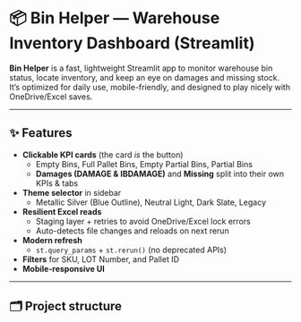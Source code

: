 # 📦 Bin Helper — Warehouse Inventory Dashboard (Streamlit)

**Bin Helper** is a fast, lightweight Streamlit app to monitor warehouse bin status, locate inventory, and keep an eye on damages and missing stock. It’s optimized for daily use, mobile-friendly, and designed to play nicely with OneDrive/Excel saves.

---

## ✨ Features

- **Clickable KPI cards** (the card *is* the button)  
  - Empty Bins, Full Pallet Bins, Empty Partial Bins, Partial Bins  
  - **Damages (DAMAGE & IBDAMAGE)** and **Missing** split into their own KPIs & tabs
- **Theme selector** in sidebar  
  - Metallic Silver (Blue Outline), Neutral Light, Dark Slate, Legacy
- **Resilient Excel reads**  
  - Staging layer + retries to avoid OneDrive/Excel lock errors  
  - Auto-detects file changes and reloads on next rerun
- **Modern refresh**  
  - `st.query_params` + `st.rerun()` (no deprecated APIs)
- **Filters** for SKU, LOT Number, and Pallet ID
- **Mobile‑responsive UI**

---

## 🗂️ Project structure